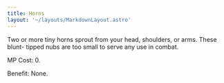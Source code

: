 ```yaml
---
title: Horns
layout: '~/layouts/MarkdownLayout.astro'
---
```

Two or more tiny horns sprout from your head, shoulders, or arms. These blunt-
tipped nubs are too small to serve any use in combat.

MP Cost: 0.

Benefit: None.

